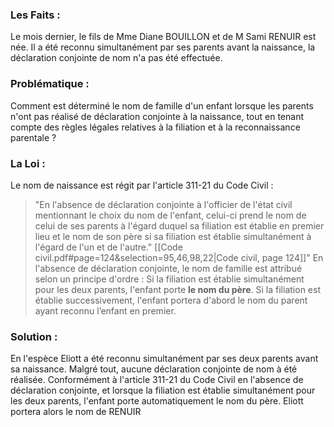 ### Les Faits :
Le mois dernier, le fils de Mme Diane BOUILLON et de M Sami RENUIR est née. Il a été reconnu simultanément par ses parents avant la naissance, la déclaration conjointe de nom n'a pas été effectuée.
### Problématique :  
Comment est déterminé le nom de famille d'un enfant lorsque les parents n'ont pas réalisé de déclaration conjointe à la naissance, tout en tenant compte des règles légales relatives à la filiation et à la reconnaissance parentale ?

### La Loi :
Le nom de naissance est régit par l'article 311-21 du Code Civil :
> "En l'absence de déclaration conjointe à l'officier de l'état civil mentionnant le choix du nom de l'enfant, celui-ci prend le nom de celui de ses parents à l'égard duquel sa filiation est établie en premier lieu et le nom de son père si sa filiation est établie simultanément à l'égard de l'un et de l'autre."
[[Code civil.pdf#page=124&selection=95,46,98,22|Code civil, page 124]]"
En l'absence de déclaration conjointe, le nom de famille est attribué selon un principe d'ordre :
Si la filiation est établie simultanément pour les deux parents, l'enfant porte **le nom du père**.
Si la filiation est établie successivement, l'enfant portera d'abord le nom du parent ayant reconnu l’enfant en premier.

### Solution :

En l'espèce Eliott a été reconnu simultanément par ses deux parents avant sa naissance. Malgré tout, aucune déclaration conjointe de nom à été réalisée. Conformément à l'article 311-21 du Code Civil en l'absence de déclaration conjointe, et lorsque la filiation est établie simultanément pour les deux parents, l'enfant porte automatiquement le nom du père.
Eliott portera alors le nom de RENUIR